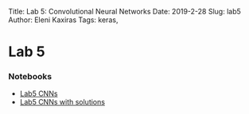 Title: Lab 5: Convolutional Neural Networks
Date: 2019-2-28
Slug: lab5
Author: Eleni Kaxiras
Tags: keras, 


# Lab 5

### Notebooks
 - [Lab5 CNNs]({filename}cs109b-lab5-cnn.ipynb)
 - [Lab5 CNNs with solutions]({filename}cs109b-lab5-cnn_solutions.ipynb)


